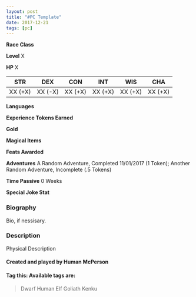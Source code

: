 ```yaml
---
layout: post
title: "#PC Template"
date: 2017-12-21
tags: [pc]
---
```


**Race Class**

**Level** X

**HP** X

|   STR   |   DEX   |   CON   |   INT   |   WIS   |   CHA   |
|:-----:|:-----:|:-----:|:-----:|:-----:|:-----:|
| XX (+X) | XX (-X) | XX (+X) | XX (+X) | XX (+X) | XX (+X) |

**Languages** 

**Experience Tokens Earned** 

**Gold** 

**Magical Items** 

**Feats Awarded** 

**Adventures** A Random Adventure, Completed 11/01/2017 (1 Token); Another Random Adventure, Incomplete (.5 Tokens)

**Time Passive** 0 Weeks

**Special Joke Stat** 

### Biography
Bio, if nessisary.

### Description
Physical Description

#### Created and played by Human McPerson

#### Tag this: Available tags are:
> Dwarf
Human
Elf
Goliath
Kenku